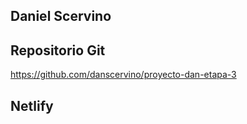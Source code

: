 ## Daniel Scervino
## Repositorio Git

https://github.com/danscervino/proyecto-dan-etapa-3

## Netlify


##